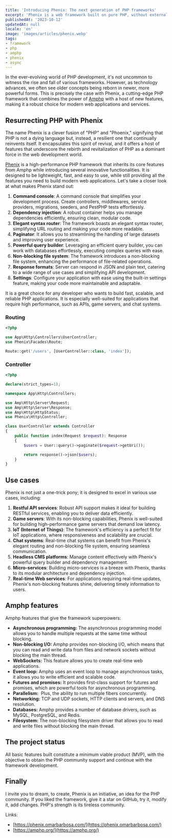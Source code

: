 ```yaml
---
title: 'Introducing Phenix: The next generation of PHP frameworks'
excerpt: 'Phenix is a web framework built on pure PHP, without external extensions, based on the Amphp ecosystem, which provides non-blocking operations, asynchronism and parallel code execution natively. '
publishedAt: '2023-10-12'
updatedAt: null
locale: 'en'
image: 'images/articles/phenix.webp'
tags:
- framework
- php
- amphp
- phenix
- async
---
```


In the ever-evolving world of PHP development, it's not uncommon to witness the rise and fall of various frameworks. However, as technology advances, we often see older concepts being reborn in newer, more powerful forms. This is precisely the case with Phenix, a cutting-edge PHP framework that combines the power of [Amphp](https://amphp.org/) with a host of new features, making it a robust choice for modern web applications and services.

Resurrecting PHP with Phenix
----------------------------

The name Phenix is a clever fusion of "PHP" and "Phoenix," signifying that PHP is not a dying language but, instead, a resilient one that continually reinvents itself. It encapsulates this spirit of revival, and it offers a host of features that underscore the rebirth and revitalization of PHP as a dominant force in the web development world.

[Phenix](https://phenix.omarbarbosa.com/) is a high-performance PHP framework that inherits its core features from Amphp while introducing several innovative functionalities. It is designed to be lightweight, fast, and easy to use, while still providing all the features you need to build modern web applications. Let's take a closer look at what makes Phenix stand out:

1.  **Command console**: A command console that simplifies your development process. Create controllers, middlewares, service providers, migrations, seeders, and PestPHP tests effortlessly.
2.  **Dependency injection**: A robust container helps you manage dependencies efficiently, ensuring clean, modular code.
3.  **Elegant syntax router**: The framework boasts an elegant syntax router, simplifying URL routing and making your code more readable.
4.  **Paginator**: It allows you to streamlining the handling of large datasets and improving user experience.
5.  **Powerful query builder**: Leveraging an efficient query builder, you can work with databases effortlessly, executing complex queries with ease.
6.  **Non-blocking file system**: The framework introduces a non-blocking file system, enhancing the performance of file-related operations.
7.  **Response formats**: Server can respond in JSON and plain text, catering to a wide range of use cases and simplifying API development.
8.  **Settings**: Configure your application with ease using the built-in settings feature, making your code more maintainable and adaptable.

It is a great choice for any developer who wants to build fast, scalable, and reliable PHP applications. It is especially well-suited for applications that require high performance, such as APIs, game servers, and chat systems.

### Routing

```php
<?php

use App\Http\Controllers\UserController;
use Phenix\Facades\Route;

Route::get('/users', [UserController::class, 'index']);
```

### Controller

```php
<?php

declare(strict_types=1);

namespace App\Http\Controllers;

use Amp\Http\Server\Request;
use Amp\Http\Server\Response;
use Amp\Http\HttpStatus;
use Phenix\Http\Controller;

class UserController extends Controller
{
    public function index(Request $request): Response
    {
        $users = User::query()->paginate($request->getUri());

        return response()->json($users);
    }
}
```

## Use cases

Phenix is not just a one-trick pony; it is designed to excel in various use cases, including:

1.  **Restful API services**: Robust API support makes it ideal for building RESTful services, enabling you to deliver data efficiently.
2.  **Game servers**: With its non-blocking capabilities, Phenix is well-suited for building high-performance game servers that demand low latency.
3.  **IoT (Internet of Things)**: The framework's efficiency is a perfect fit for IoT applications, where responsiveness and scalability are crucial.
4.  **Chat systems**: Real-time chat systems can benefit from Phenix's elegant routing and non-blocking file system, ensuring seamless communication.
5.  **Headless CMS platforms**: Manage content effectively with Phenix's powerful query builder and dependency management.
6.  **Micro-services**: Building micro-services is a breeze with Phenix, thanks to its modular architecture and dependency injection.
7.  **Real-time Web services**: For applications requiring real-time updates, Phenix's non-blocking features shine, delivering timely information to users.

## **Amphp features**

Amphp features that give the framework superpowers:

* **Asynchronous programming:** The asynchronous programming model allows you to handle multiple requests at the same time without blocking.
* **Non-blocking I/O:** Amphp provides non-blocking I/O, which means that you can read and write data from files and network sockets without blocking the main thread.
* **WebSockets:** This feature allows you to create real-time web applications.
* **Event loop:** Amphp uses an event loop to manage asynchronous tasks, it allows you to write efficient and scalable code.
* **Futures and promises:** It provides first-class support for futures and promises, which are powerful tools for asynchronous programming.
* **Parallelism:**  Plus, the ability to run multiple fibers concurrently.
* **Networking:** TCP and UDP sockets, HTTP clients and servers, and DNS resolution.
* **Databases:** Amphp provides a number of database drivers, such as MySQL, PostgreSQL, and Redis.
* **Filesystem:** The non-blocking filesystem driver that allows you to read and write files without blocking the main thread.

## The project status

All basic features built constitute a minimum viable product (MVP), with the objective to obtain the PHP community support and continue with the framework development.

## Finally

I invite you to dream, to create, Phenix is an initiative, an idea for the PHP community. If you liked the framework, give it a star on GitHub, try it, modify it, add changes. PHP's strength is its tireless community.

Links:

* [https://phenix.omarbarbosa.com/](https://phenix.omarbarbosa.com/)
* [https://amphp.org/](https://amphp.org/)